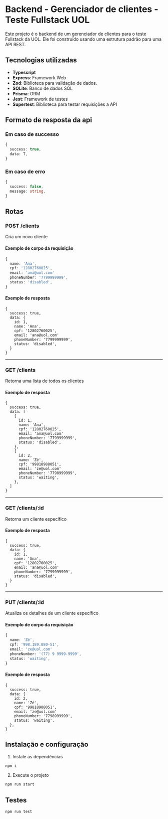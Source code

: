 # Backend - Gerenciador de clientes - Teste Fullstack UOL

Este projeto é o backend de um gerenciador de clientes para o teste Fullstack da UOL. Ele foi construído usando uma estrutura padrão para uma API REST.

## Tecnologias utilizadas

- **Typescript**
- **Express**: Framework Web
- **Zod**: Biblioteca para validação de dados.
- **SQLite**: Banco de dados SQL
- **Prisma**: ORM
- **Jest**: Framework de testes
- **Supertest**: Biblioteca para testar requisições a API

## Formato de resposta da api

### Em caso de successo

```typescript
{
  success: true,
  data: T,
}
```

### Em caso de erro

```typescript
{
  success: false,
  message: string,
}
```

## Rotas

### POST /clients

Cria um novo cliente

#### Exemplo de corpo da requisição

```typescript
{
  name: 'Ana',
  cpf: '12802760025',
  email: 'ana@uol.com'
  phoneNumber: '7799999999',
  status: 'disabled',
}
```

#### Exemplo de resposta

```
{
  success: true,
  data: {
    id: 1,
    name: 'Ana',
    cpf: '12802760025',
    email: 'ana@uol.com'
    phoneNumber: '7799999999',
    status: 'disabled',
  }
}
```

---

### GET /clients

Retorna uma lista de todos os clientes

#### Exemplo de resposta

```
{
  success: true,
  data: [
    {
      id: 1,
      name: 'Ana',
      cpf: '12802760025',
      email: 'ana@uol.com'
      phoneNumber: '7799999999',
      status: 'disabled',
    },
    {
      id: 2,
      name: 'Zé',
      cpf: '99818988051',
      email: 'ze@uol.com'
      phoneNumber: '7798999999',
      status: 'waiting',
    },
  ]
}
```

---

### GET /clients/:id

Retorna um cliente específico

#### Exemplo de resposta

```
{
  success: true,
  data: {
    id: 1,
    name: 'Ana',
    cpf: '12802760025',
    email: 'ana@uol.com'
    phoneNumber: '7799999999',
    status: 'disabled',
  }
}
```

---

### PUT /clients/:id

Atualiza os detalhes de um cliente específico

#### Exemplo de corpo da requisição

```typescript
{
  name: 'Zé',
  cpf: '998.189.880-51',
  email: 'ze@uol.com'
  phoneNumber: '(77) 9 9999-9999',
  status: 'waiting',
}
```

#### Exemplo de resposta

```
{
  success: true,
  data: {
    id: 2,
    name: 'Zé',
    cpf: '99818988051',
    email: 'ze@uol.com'
    phoneNumber: '7798999999',
    status: 'waiting',
  },
}
```

## Instalação e configuração

1. Instale as dependências

```bash
npm i
```

2. Execute o projeto

```bash
npm run start
```

## Testes

```bash
npm run test
```